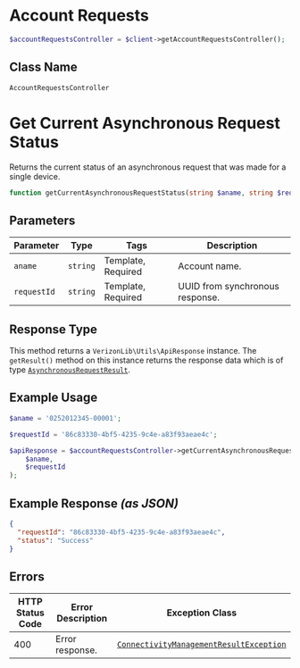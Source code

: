# Account Requests

```php
$accountRequestsController = $client->getAccountRequestsController();
```

## Class Name

`AccountRequestsController`


# Get Current Asynchronous Request Status

Returns the current status of an asynchronous request that was made for a single device.

```php
function getCurrentAsynchronousRequestStatus(string $aname, string $requestId): ApiResponse
```

## Parameters

| Parameter | Type | Tags | Description |
|  --- | --- | --- | --- |
| `aname` | `string` | Template, Required | Account name. |
| `requestId` | `string` | Template, Required | UUID from synchronous response. |

## Response Type

This method returns a `VerizonLib\Utils\ApiResponse` instance. The `getResult()` method on this instance returns the response data which is of type [`AsynchronousRequestResult`](../../doc/models/asynchronous-request-result.md).

## Example Usage

```php
$aname = '0252012345-00001';

$requestId = '86c83330-4bf5-4235-9c4e-a83f93aeae4c';

$apiResponse = $accountRequestsController->getCurrentAsynchronousRequestStatus(
    $aname,
    $requestId
);
```

## Example Response *(as JSON)*

```json
{
  "requestId": "86c83330-4bf5-4235-9c4e-a83f93aeae4c",
  "status": "Success"
}
```

## Errors

| HTTP Status Code | Error Description | Exception Class |
|  --- | --- | --- |
| 400 | Error response. | [`ConnectivityManagementResultException`](../../doc/models/connectivity-management-result-exception.md) |

